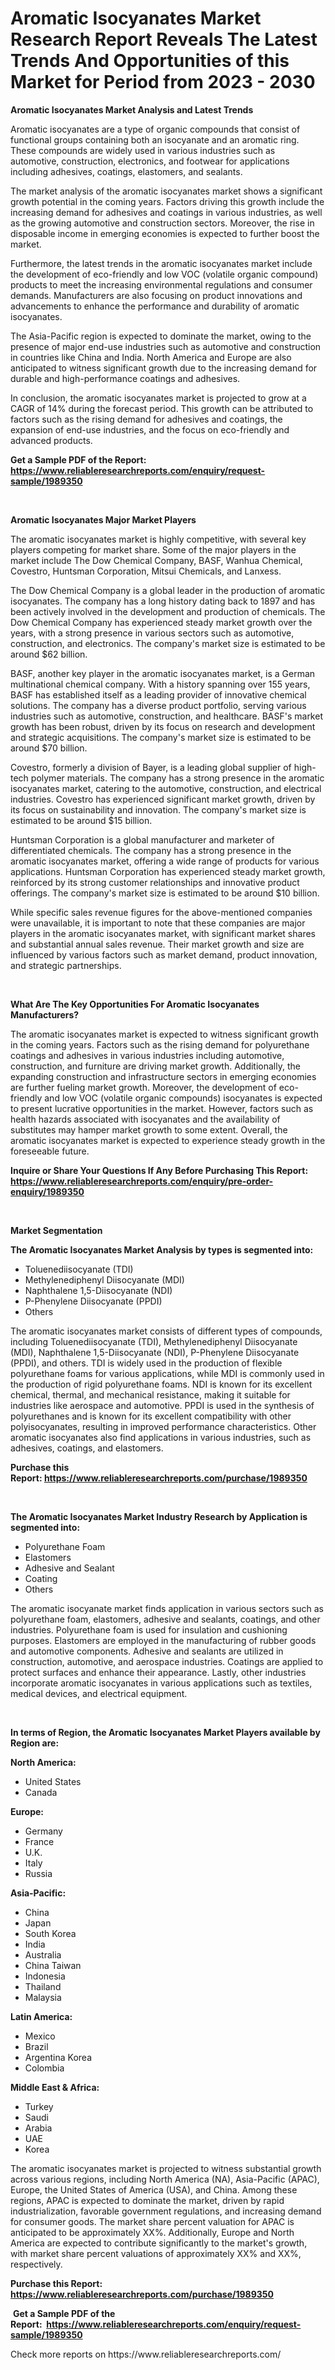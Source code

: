<p><h1>Aromatic Isocyanates Market Research Report Reveals The Latest Trends And Opportunities of this Market for Period from 2023 - 2030</h1></p><p><strong>Aromatic Isocyanates Market Analysis and Latest Trends</strong></p>
<p><p>Aromatic isocyanates are a type of organic compounds that consist of functional groups containing both an isocyanate and an aromatic ring. These compounds are widely used in various industries such as automotive, construction, electronics, and footwear for applications including adhesives, coatings, elastomers, and sealants.</p><p>The market analysis of the aromatic isocyanates market shows a significant growth potential in the coming years. Factors driving this growth include the increasing demand for adhesives and coatings in various industries, as well as the growing automotive and construction sectors. Moreover, the rise in disposable income in emerging economies is expected to further boost the market.</p><p>Furthermore, the latest trends in the aromatic isocyanates market include the development of eco-friendly and low VOC (volatile organic compound) products to meet the increasing environmental regulations and consumer demands. Manufacturers are also focusing on product innovations and advancements to enhance the performance and durability of aromatic isocyanates.</p><p>The Asia-Pacific region is expected to dominate the market, owing to the presence of major end-use industries such as automotive and construction in countries like China and India. North America and Europe are also anticipated to witness significant growth due to the increasing demand for durable and high-performance coatings and adhesives.</p><p>In conclusion, the aromatic isocyanates market is projected to grow at a CAGR of 14% during the forecast period. This growth can be attributed to factors such as the rising demand for adhesives and coatings, the expansion of end-use industries, and the focus on eco-friendly and advanced products.</p></p>
<p><strong>Get a Sample PDF of the Report:&nbsp; <a href="https://www.reliableresearchreports.com/enquiry/request-sample/1989350">https://www.reliableresearchreports.com/enquiry/request-sample/1989350</a></strong></p>
<p>&nbsp;</p>
<p><strong>Aromatic Isocyanates Major Market Players</strong></p>
<p><p>The aromatic isocyanates market is highly competitive, with several key players competing for market share. Some of the major players in the market include The Dow Chemical Company, BASF, Wanhua Chemical, Covestro, Huntsman Corporation, Mitsui Chemicals, and Lanxess.</p><p>The Dow Chemical Company is a global leader in the production of aromatic isocyanates. The company has a long history dating back to 1897 and has been actively involved in the development and production of chemicals. The Dow Chemical Company has experienced steady market growth over the years, with a strong presence in various sectors such as automotive, construction, and electronics. The company's market size is estimated to be around $62 billion.</p><p>BASF, another key player in the aromatic isocyanates market, is a German multinational chemical company. With a history spanning over 155 years, BASF has established itself as a leading provider of innovative chemical solutions. The company has a diverse product portfolio, serving various industries such as automotive, construction, and healthcare. BASF's market growth has been robust, driven by its focus on research and development and strategic acquisitions. The company's market size is estimated to be around $70 billion.</p><p>Covestro, formerly a division of Bayer, is a leading global supplier of high-tech polymer materials. The company has a strong presence in the aromatic isocyanates market, catering to the automotive, construction, and electrical industries. Covestro has experienced significant market growth, driven by its focus on sustainability and innovation. The company's market size is estimated to be around $15 billion.</p><p>Huntsman Corporation is a global manufacturer and marketer of differentiated chemicals. The company has a strong presence in the aromatic isocyanates market, offering a wide range of products for various applications. Huntsman Corporation has experienced steady market growth, reinforced by its strong customer relationships and innovative product offerings. The company's market size is estimated to be around $10 billion.</p><p>While specific sales revenue figures for the above-mentioned companies were unavailable, it is important to note that these companies are major players in the aromatic isocyanates market, with significant market shares and substantial annual sales revenue. Their market growth and size are influenced by various factors such as market demand, product innovation, and strategic partnerships.</p></p>
<p>&nbsp;</p>
<p><strong>What Are The Key Opportunities For Aromatic Isocyanates Manufacturers?</strong></p>
<p><p>The aromatic isocyanates market is expected to witness significant growth in the coming years. Factors such as the rising demand for polyurethane coatings and adhesives in various industries including automotive, construction, and furniture are driving market growth. Additionally, the expanding construction and infrastructure sectors in emerging economies are further fueling market growth. Moreover, the development of eco-friendly and low VOC (volatile organic compounds) isocyanates is expected to present lucrative opportunities in the market. However, factors such as health hazards associated with isocyanates and the availability of substitutes may hamper market growth to some extent. Overall, the aromatic isocyanates market is expected to experience steady growth in the foreseeable future.</p></p>
<p><strong>Inquire or Share Your Questions If Any Before Purchasing This Report: <a href="https://www.reliableresearchreports.com/enquiry/pre-order-enquiry/1989350">https://www.reliableresearchreports.com/enquiry/pre-order-enquiry/1989350</a></strong></p>
<p>&nbsp;</p>
<p><strong>Market Segmentation</strong></p>
<p><strong>The Aromatic Isocyanates Market Analysis by types is segmented into:</strong></p>
<p><ul><li>Toluenediisocyanate (TDI)</li><li>Methylenediphenyl Diisocyanate (MDI)</li><li>Naphthalene 1,5-Diisocyanate (NDI)</li><li>P-Phenylene Diisocyanate (PPDI)</li><li>Others</li></ul></p>
<p><p>The aromatic isocyanates market consists of different types of compounds, including Toluenediisocyanate (TDI), Methylenediphenyl Diisocyanate (MDI), Naphthalene 1,5-Diisocyanate (NDI), P-Phenylene Diisocyanate (PPDI), and others. TDI is widely used in the production of flexible polyurethane foams for various applications, while MDI is commonly used in the production of rigid polyurethane foams. NDI is known for its excellent chemical, thermal, and mechanical resistance, making it suitable for industries like aerospace and automotive. PPDI is used in the synthesis of polyurethanes and is known for its excellent compatibility with other polyisocyanates, resulting in improved performance characteristics. Other aromatic isocyanates also find applications in various industries, such as adhesives, coatings, and elastomers.</p></p>
<p><strong>Purchase this Report:&nbsp;<a href="https://www.reliableresearchreports.com/purchase/1989350">https://www.reliableresearchreports.com/purchase/1989350</a></strong></p>
<p>&nbsp;</p>
<p><strong>The Aromatic Isocyanates Market Industry Research by Application is segmented into:</strong></p>
<p><ul><li>Polyurethane Foam</li><li>Elastomers</li><li>Adhesive and Sealant</li><li>Coating</li><li>Others</li></ul></p>
<p><p>The aromatic isocyanate market finds application in various sectors such as polyurethane foam, elastomers, adhesive and sealants, coatings, and other industries. Polyurethane foam is used for insulation and cushioning purposes. Elastomers are employed in the manufacturing of rubber goods and automotive components. Adhesive and sealants are utilized in construction, automotive, and aerospace industries. Coatings are applied to protect surfaces and enhance their appearance. Lastly, other industries incorporate aromatic isocyanates in various applications such as textiles, medical devices, and electrical equipment.</p></p>
<p>&nbsp;</p>
<p><strong>In terms of Region, the Aromatic Isocyanates Market Players available by Region are:</strong></p>
<p>
    <p> <strong> North America: </strong>
        <ul>
            <li>United States</li>
            <li>Canada</li>
        </ul>
        </p> 
    <p> <strong> Europe: </strong>
        <ul>
            <li>Germany</li>
            <li>France</li>
            <li>U.K.</li>
            <li>Italy</li>
            <li>Russia</li>
        </ul>
        </p> 
    <p> <strong> Asia-Pacific: </strong>
        <ul>
            <li>China</li>
            <li>Japan</li>
            <li>South Korea</li>
            <li>India</li>
            <li>Australia</li>
            <li>China Taiwan</li>
            <li>Indonesia</li>
            <li>Thailand</li>
            <li>Malaysia</li>
        </ul>
        </p> 
    <p> <strong> Latin America: </strong>
        <ul>
            <li>Mexico</li>
            <li>Brazil</li>
            <li>Argentina Korea</li>
            <li>Colombia</li>
        </ul>
        </p> 
    <p> <strong> Middle East & Africa: </strong>
        <ul>
            <li>Turkey</li>
            <li>Saudi</li>
            <li>Arabia</li>
            <li>UAE</li>
            <li>Korea</li>
        </ul>
    </p>
    </p>
<p><p>The aromatic isocyanates market is projected to witness substantial growth across various regions, including North America (NA), Asia-Pacific (APAC), Europe, the United States of America (USA), and China. Among these regions, APAC is expected to dominate the market, driven by rapid industrialization, favorable government regulations, and increasing demand for consumer goods. The market share percent valuation for APAC is anticipated to be approximately XX%. Additionally, Europe and North America are expected to contribute significantly to the market's growth, with market share percent valuations of approximately XX% and XX%, respectively.</p></p>
<p><strong>Purchase this Report: <a href="https://www.reliableresearchreports.com/purchase/1989350">https://www.reliableresearchreports.com/purchase/1989350</a></strong></p>
<p>&nbsp;<strong>Get a Sample PDF of the Report:&nbsp;&nbsp;<a href="https://www.reliableresearchreports.com/enquiry/request-sample/1989350">https://www.reliableresearchreports.com/enquiry/request-sample/1989350</a></strong></p>
<p><strong></strong></p>
<p>Check more reports on https://www.reliableresearchreports.com/</p>
